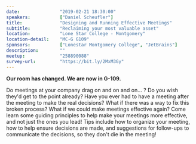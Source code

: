 ```yaml
---
date:               "2019-02-21 18:30:00"
speakers:           ["Daniel Scheufler"]
title:              "Designing and Running Effective Meetings"
subtitle:           "Reclaiming your most valuable asset"
location:           "Lone Star College - Montgomery"
location-detail:    "MC-G G109"
sponsors:           ["Lonestar Montgomery College", "JetBrains"]
description:        ""
meetup:             "258890088"
survey-url:         "https://bit.ly/2MxM3Gy"
---
```


**Our room has changed. We are now in G-109.**

Do meetings at your company drag on and on and on... ? Do you wish they'd get to the point already? Have you ever had to have a meeting after the meeting to make the real decisions? What if there was a way to fix this broken process? What if we could make meetings effective again? Come learn some guiding principles to help make your meetings more effective, and not just the ones you lead! Tips include how to organize your meeting, how to help ensure decisions are made, and suggestions for follow-ups to communicate the decisions, so they don't die in the meeting! 